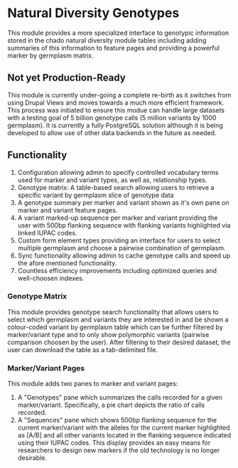 # Natural Diversity Genotypes
This module provides a more specialized interface to genotypic information
stored in the chado natural diversity module tables including adding summaries
of this information to feature pages and providing a powerful marker by germplasm
matrix.

## Not yet Production-Ready
This module is currently under-going a complete re-birth as it switches from using Drupal Views and moves towards a much more efficient framework. This process was initiated to ensure this modue can handle large datasets with a testing goal of 5 billion genotype calls (5 million variants by 1000 germplasm). It is currently a fully PostgreSQL solution although it is being developed to allow use of other data backends in the future as needed.

## Functionality
1. Configuration allowing admin to specify controlled vocabulary terms used for marker and variant types, as well as, relationship types.
2. Genotype matrix: A table-based search allowing users to retrieve a specific variant by germplasm slice of genotype data
3. A genotype summary per marker and variant shown as it's own pane on marker and variant feature pages.
4. A variant marked-up sequence per marker and variant providing the user with 500bp flanking sequence with flanking variants highlighted via linked IUPAC codes.
5. Custom form element types providing an interface for users to select multiple germplasm and choose a pairwise combination of germplasm.
6. Sync functionality allowing admin to cache genotype calls and speed up the afore mentioned functionality.
7. Countless efficiency improvements including optimized queries and well-choosen indexes.

### Genotype Matrix
This module provides genotype search functionality that allows users to select which germplasm and variants they are interested in and be shown a colour-coded variant by germplasm table which can be further filtered by marker/variant type and to only show polymorphic variants (pairwise comparison choosen by the user). After filtering to their desired dataset, the user can download the table as a tab-delimited file.

### Marker/Variant Pages
This module adds two panes to marker and variant pages:

1. A "Genotypes" pane which summarizes the calls recorded for a given marker/variant. Specifically, a pie chart depicts the ratio of calls recorded.
2. A "Sequences" pane which shows 500bp flanking sequence for the current marker/variant with the alleles for the current marker highlighted as [A/B] and all other variants located in the flanking sequence indicated using their IUPAC codes. This display provides an easy means for researchers to design new markers if the old technology is no longer desirable.

